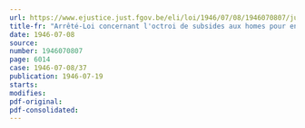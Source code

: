 ```yaml
---
url: https://www.ejustice.just.fgov.be/eli/loi/1946/07/08/1946070807/justel
title-fr: "Arrêté-Loi concernant l'octroi de subsides aux homes pour enfants débiles de prisonniers politiques ou de résistants"
date: 1946-07-08
source:
number: 1946070807
page: 6014
case: 1946-07-08/37
publication: 1946-07-19
starts:
modifies:
pdf-original:
pdf-consolidated:
---
```


